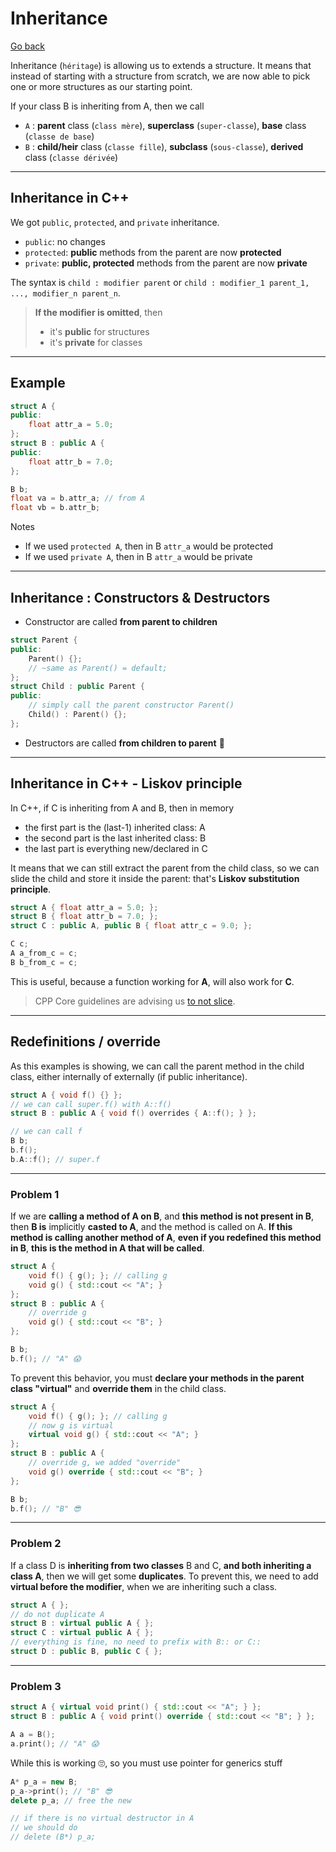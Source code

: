 # Inheritance

[Go back](../index.md#structures-and-classes)

Inheritance (`héritage`) is allowing us to extends a structure. It means that instead of starting with a structure from scratch, we are now able to pick one or more structures as our starting point.

If your class B is inheriting from A, then we call

* `A` : **parent** class (`class mère`), **superclass** (`super-classe`), **base** class (`classe de base`)
* `B` : **child/heir** class (`classe fille`), **subclass** (`sous-classe`), **derived** class (`classe dérivée`)

<hr class="sl">

## Inheritance in C++

We got `public`, `protected`, and `private` inheritance.

* `public`: no changes
* `protected`: **public** methods from the parent are now **protected**
* `private`: **public, protected** methods from the parent are now **private**

The syntax is `child : modifier parent` or `child : modifier_1 parent_1, ..., modifier_n parent_n`.

> **If the modifier is omitted**, then
> * it's **public** for structures
> * it's **private** for classes

<hr class="sr">

## Example

```cpp
struct A {
public:
    float attr_a = 5.0;
};
struct B : public A {
public:
    float attr_b = 7.0;
};

B b;
float va = b.attr_a; // from A
float vb = b.attr_b;
```

Notes

* If we used `protected A`, then in B `attr_a` would be protected
* If we used `private A`, then in B `attr_a` would be private

<hr class="sr">

## Inheritance : Constructors & Destructors

* Constructor are called **from parent to children**

```cpp
struct Parent {
public:
    Parent() {};
    // ~same as Parent() = default;
};
struct Child : public Parent {
public:
    // simply call the parent constructor Parent()
    Child() : Parent() {};
};
```

* Destructors are called **from children to parent** 🔄

<hr class="sl">

## Inheritance in C++ - Liskov principle

In C++, if C is inheriting from A and B, then in memory

* the first part is the (last-1) inherited class: A
* the second part is the last inherited class: B
* the last part is everything new/declared in C

It means that we can still extract the parent from the child class, so we can slide the child and store it inside the parent: that's **Liskov substitution principle**.

```cpp
struct A { float attr_a = 5.0; };
struct B { float attr_b = 7.0; };
struct C : public A, public B { float attr_c = 9.0; };

C c;
A a_from_c = c;
B b_from_c = c;
```

This is useful, because a function working for **A**, will also work for **C**.

> CPP Core guidelines are advising us [to not slice](https://clang.llvm.org/extra/clang-tidy/checks/cppcoreguidelines-slicing.html).

<hr class="sr">

## Redefinitions / override

As this examples is showing, we can call the parent method in the child class, either internally of externally (if public inheritance).

```cpp
struct A { void f() {} };
// we can call super.f() with A::f()
struct B : public A { void f() overrides { A::f(); } };

// we can call f
B b;
b.f();
b.A::f(); // super.f
```

<hr>

### Problem 1

If we are **calling a method of A on B**, and **this method is not present in B**, then **B is** implicitly **casted to A**, and the method is called on A. **If this method is calling another method of A**, **even if you redefined this method in B**, **this is the method in A that will be called**.

```cpp
struct A {
	void f() { g(); }; // calling g
	void g() { std::cout << "A"; }
};
struct B : public A {
	// override g
	void g() { std::cout << "B"; }
};

B b;
b.f(); // "A" 😱
```

To prevent this behavior, you must **declare your methods in the parent class "virtual"** and **override them** in the child class.

```cpp
struct A {
	void f() { g(); }; // calling g
	// now g is virtual
	virtual void g() { std::cout << "A"; }
};
struct B : public A {
	// override g, we added "override"
	void g() override { std::cout << "B"; }
};

B b;
b.f(); // "B" 😎
```

<hr>

### Problem 2

If a class D is **inheriting from two classes** B and C, **and both inheriting a class A**, then we will get some **duplicates**. To prevent this, we need to add **virtual before the modifier**, when we are inheriting such a class.

```cpp
struct A { };
// do not duplicate A
struct B : virtual public A { };
struct C : virtual public A { };
// everything is fine, no need to prefix with B:: or C::
struct D : public B, public C { };
```

<hr>

### Problem 3

```cpp
struct A { virtual void print() { std::cout << "A"; } };
struct B : public A { void print() override { std::cout << "B"; } };

A a = B();
a.print(); // "A" 😱
```

While this is working 🙄, so you must use pointer for generics stuff

```cpp
A* p_a = new B;
p_a->print(); // "B" 😎
delete p_a; // free the new

// if there is no virtual destructor in A
// we should do
// delete (B*) p_a;
```